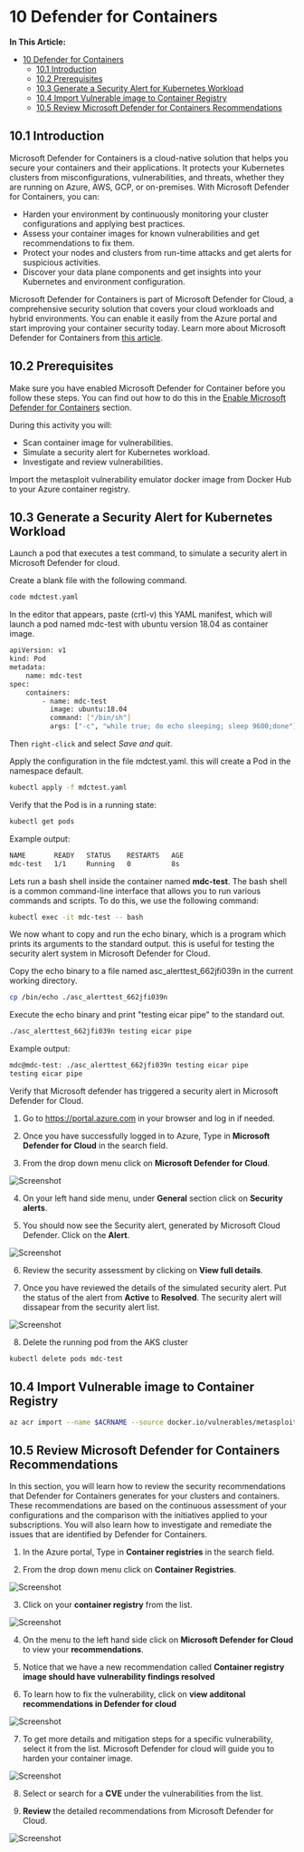 # 10 Defender for Containers

**In This Article:**

- [10 Defender for Containers](#10-defender-for-containers)
  - [10.1 Introduction](#101-introduction)
  - [10.2 Prerequisites](#102-prerequisites)
  - [10.3 Generate a Security Alert for Kubernetes Workload](#103-generate-a-security-alert-for-kubernetes-workload)
  - [10.4 Import Vulnerable image to Container Registry](#104-import-vulnerable-image-to-container-registry)
  - [10.5 Review Microsoft Defender for Containers Recommendations](#105-review-microsoft-defender-for-containers-recommendations)


## 10.1 Introduction

Microsoft Defender for Containers is a cloud-native solution that helps you secure your containers and their applications. It protects your Kubernetes clusters from misconfigurations, vulnerabilities, and threats, whether they are running on Azure, AWS, GCP, or on-premises. With Microsoft Defender for Containers, you can:

- Harden your environment by continuously monitoring your cluster configurations and applying best practices.
- Assess your container images for known vulnerabilities and get recommendations to fix them.
- Protect your nodes and clusters from run-time attacks and get alerts for suspicious activities.
- Discover your data plane components and get insights into your Kubernetes and environment configuration.

Microsoft Defender for Containers is part of Microsoft Defender for Cloud, a comprehensive security solution that covers your cloud workloads and hybrid environments. You can enable it easily from the Azure portal and start improving your container security today. Learn more about Microsoft Defender for Containers from [this article](https://learn.microsoft.com/en-us/azure/defender-for-cloud/defender-for-containers-introduction).

## 10.2 Prerequisites

Make sure you have enabled Microsoft Defender for Container before you follow these steps. You can find out how to do this in the [Enable Microsoft Defender for Containers](https://github.com/pelithne/AKS-security-basics/blob/main/Identity-and-access-mgmt.md#23-enable-microsoft-defender-for-containers) section. 

During this activity you will:

* Scan container image for vulnerabilities.
* Simulate a security alert for Kubernetes workload.
* Investigate and review vulnerabilities.

Import the metasploit vulnerability emulator docker image from Docker Hub to your Azure container registry.

## 10.3 Generate a Security Alert for Kubernetes Workload


Launch a pod that executes a test command, to simulate a security alert in Microsoft Defender for cloud.

Create a blank file with the following command.

````bash
code mdctest.yaml
````

In the editor that appears, paste (crtl-v) this YAML manifest, which will launch a pod named mdc-test with ubuntu version 18.04 as container image.

````bash
apiVersion: v1
kind: Pod
metadata:
    name: mdc-test
spec:
    containers:
        - name: mdc-test
          image: ubuntu:18.04
          command: ["/bin/sh"]
          args: ["-c", "while true; do echo sleeping; sleep 9600;done"]

````
Then ````right-click```` and select *Save and quit*.

Apply the configuration in the file mdctest.yaml. this will create a Pod in the namespace default.

````bash
kubectl apply -f mdctest.yaml
````

Verify that the Pod is in a running state:

````bash
kubectl get pods 
````

Example output:

````bash
NAME       READY   STATUS    RESTARTS   AGE
mdc-test   1/1     Running   0          8s
````
Lets run a bash shell inside the container named **mdc-test**. The bash shell is a common command-line interface that allows you to run various commands and scripts. To do this, we use the following command:

````bash
kubectl exec -it mdc-test -- bash
````
We now whant to copy and run the echo binary, which is a program which prints its arguments to the standard output. this is useful for testing the security alert system in Microsoft Defender for Cloud.

Copy the echo binary to a file named asc_alerttest_662jfi039n in the current working directory.

````bash
cp /bin/echo ./asc_alerttest_662jfi039n
````
Execute the echo binary and print "testing eicar pipe" to the standard out.

````bash
./asc_alerttest_662jfi039n testing eicar pipe
````
Example output:

````bash
mdc@mdc-test: ./asc_alerttest_662jfi039n testing eicar pipe
testing eicar pipe
````
Verify that Microsoft defender has triggered a security alert in Microsoft Defender for Cloud.

1) Go to https://portal.azure.com in your browser and log in if needed.

2) Once you have successfully logged in to Azure, Type in **Microsoft Defender for Cloud** in the search field. 
3) From the drop down menu click on  **Microsoft Defender for Cloud**.

![Screenshot](/images/mdc-step1.png)

4) On your left hand side menu, under **General** section click on **Security alerts**.

5) You should now see the Security alert, generated by Microsoft Cloud Defender. Click on the **Alert**. 

![Screenshot](/images/mdc-step-asc-1.png)

6) Review the security assessment by clicking on **View full details**.

7) Once you have reviewed the details of the simulated security alert. Put the status of the alert from **Active** to **Resolved**. The security alert will dissapear from the security alert list.

![Screenshot](/images/mdc-step-asc-1-2.png)

8) Delete the running pod from the AKS cluster

````bash
kubectl delete pods mdc-test
````

## 10.4 Import Vulnerable image to Container Registry

````bash
az acr import --name $ACRNAME --source docker.io/vulnerables/metasploit-vulnerability-emulator
````

## 10.5 Review Microsoft Defender for Containers Recommendations

 In this section, you will learn how to review the security recommendations that Defender for Containers generates for your clusters and containers. These recommendations are based on the continuous assessment of your configurations and the comparison with the initiatives applied to your subscriptions. You will also learn how to investigate and remediate the issues that are identified by Defender for Containers.

1) In the Azure portal, Type in **Container registries** in the search field.

2) From the drop down menu click on  **Container Registries**.

![Screenshot](/images/Slide3.PNG)

3) Click on your **container registry** from the list.

![Screenshot](/images/Slide10.PNG)

4) On the menu to the left hand side click on **Microsoft Defender for Cloud** to view your **recommendations**.

5) Notice that we have a new recommendation called **Container registry image should have vulnerability findings resolved**


6) To learn how to fix the vulnerability, click on **view additonal recommendations in Defender for cloud**

![Screenshot](/images/Slide5.PNG)


7) To get more details and mitigation steps for a specific vulnerability, select it from the list. Microsoft Defender for cloud will guide you to harden your container image.

![Screenshot](/images/Slide6.PNG)

8) Select or search for a **CVE** under the vulnerabilities from the list.

9) **Review** the detailed recommendations from Microsoft Defender for Cloud.

![Screenshot](/images/Slide8.PNG)
